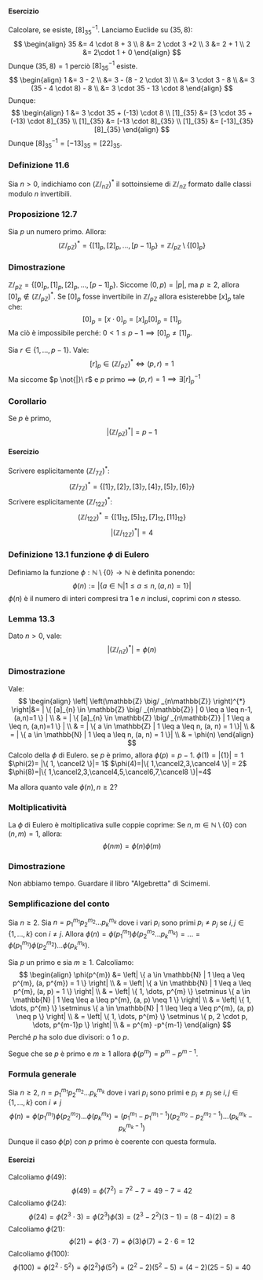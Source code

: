 #### Esercizio
Calcolare, se esiste, $[8]_{35}^{-1}$.
Lanciamo Euclide su $(35, 8)$:
$$
\begin{align}
35 &= 4 \cdot 8 + 3 \\
8 &= 2 \cdot 3 +2 \\
3 &= 2 + 1 \\
2 &= 2\cdot 1 + 0
\end{align}
$$
Dunque $(35, 8) = 1$ perciò $[8]_{35}^{-1}$ esiste.
$$
\begin{align}
1 &= 3 - 2 \\
 &= 3 - (8 - 2 \cdot 3) \\
 &= 3 \cdot 3 - 8 \\
 &= 3 (35 - 4 \cdot 8) - 8 \\
 &= 3 \cdot 35 - 13 \cdot 8
\end{align}
$$
Dunque:
$$
\begin{align}
1 &= 3 \cdot 35 + (-13) \cdot 8 \\
[1]_{35}  &= [3 \cdot 35 + (-13) \cdot 8]_{35} \\
[1]_{35}  &= [-13 \cdot 8]_{35} \\
[1]_{35} &= [-13]_{35}[8]_{35}
\end{align}
$$
Dunque $[8]_{35}^{-1} = [-13]_{35}= [22]_{35}$.

### Definizione 11.6
Sia $n>0$, indichiamo con $\left(\mathbb{Z}\big/_{n\mathbb{Z}}\right)^{*}$ il sottoinsieme di $\mathbb{Z}\big/_{n\mathbb{Z}}$ formato dalle classi modulo $n$ invertibili.

### Proposizione 12.7
Sia $p$ un numero primo. Allora:
$$
\left(\mathbb{Z} \big/ _{p\mathbb{Z}} \right)^{*} = \{ [1]_{p}, [2]_{p}, \dots, [p-1]_{p} \} = \mathbb{Z} \big/_{p\mathbb{Z}} \setminus \{ [0]_{p} \}
$$
### Dimostrazione
$\mathbb{Z} \big/_{p\mathbb{Z}}=\{ [0]_{p}, [1]_{p}, [2]_{p}, \dots, [p - 1]_{p} \}$.
Siccome $(0, p)=|p|$, ma $p \geq 2$, allora $[0]_{p}\not\in \left( \mathbb{Z} \big/_{p\mathbb{Z}} \right)^{*}$.
Se $[0]_{p}$ fosse invertibile in $\mathbb{Z} \big/_{p\mathbb{Z}}$ allora esisterebbe $[x]_{p}$ tale che:
$$
[0]_{p}=[x \cdot 0]_{p} = [x]_{p}[0]_{p} = [1]_{p}
$$
Ma ciò è impossibile perché: $0 < 1\leq p - 1 \implies [0]_{p} \neq [1]_{p}$.

Sia $r \in \{ 1, \dots, p - 1 \}$. Vale:
$$
[r]_{p} \in \left( \mathbb{Z} \big/_{p\mathbb{Z}} \right) ^{*} \Longleftrightarrow (p, r) = 1
$$
Ma siccome $p \not{|}\ r$ e $p$ primo $\implies$ $(p, r)=1 \implies \exists[r]_{p}^{-1}$
### Corollario
Se $p$ è primo,
$$
\left| \left( \mathbb{Z} \big/_{p\mathbb{Z}} \right)^{*}  \right| = p - 1
$$
#### Esercizio
Scrivere esplicitamente $\left( \mathbb{Z} \big/_{7 \mathbb{Z}} \right)^{*}$:
$$
\left( \mathbb{Z} \big/_{7 \mathbb{Z}} \right)^{*} = \{ [1]_{7}, [2]_{7}, [3]_{7}, [4]_{7}, [5]_{7}, [6]_{7} \}
$$
Scrivere esplicitamente $\left( \mathbb{Z} \big/_{12 \mathbb{Z}} \right)^{*}$:
$$
\left( \mathbb{Z} \big/_{12 \mathbb{Z}} \right)^{*} = \{ [1]_{12}, [5]_{12}, [7]_{12}, [11]_{12} \}
$$
$$
\left|  \left( \mathbb{Z} \big/_{12\mathbb{Z}} \right)^{*}  \right| = 4
$$
### Definizione 13.1 funzione $\phi$ di Eulero
Definiamo la funzione $\phi:\mathbb{N} \setminus \{ 0 \} \rightarrow \mathbb{N}$ è definita ponendo:
$$
\phi(n) := | \{ a \in \mathbb{N} | 1 \leq a \leq n, (a,n)=1 \} |
$$
$\phi(n)$ è il numero di interi compresi tra $1$ e $n$ inclusi, coprimi con $n$ stesso.

### Lemma 13.3
Dato $n > 0$, vale:
$$
\left| \left(\mathbb{Z} \big/ _{n\mathbb{Z}} \right)^{*} \right| = \phi(n)
$$
### Dimostrazione
Vale:
$$
\begin{align}
\left| \left(\mathbb{Z} \big/ _{n\mathbb{Z}} \right)^{*} \right|&= | \{ [a]_{n} \in \mathbb{Z} \big/ _{n\mathbb{Z}} | 0 \leq a \leq n-1, (a,n)=1 \} | \\
 & = | \{  [a]_{n} \in \mathbb{Z} \big/ _{n\mathbb{Z}} | 1 \leq a \leq n, (a,n)=1  \} | \\
 & = | \{ a \in \mathbb{Z} | 1 \leq a \leq n, (a, n) = 1 \}| \\
 & = | \{ a \in \mathbb{N} | 1 \leq a \leq n, (a, n) = 1 \}| \\
 & = \phi(n)
\end{align}
$$
Calcolo della $\phi$ di Eulero.
se $p$ è primo, allora $\phi(p) = p - 1$.
$\phi(1)= | \{ 1 \} | = 1$
$\phi(2)= |\{ 1, \cancel2 \}|= 1$
$\phi(4)=|\{ 1,\cancel2,3,\cancel4 \}| = 2$
$\phi(8)=|\{ 1,\cancel2,3,\cancel4,5,\cancel6,7,\cancel8 \}|=4$

Ma allora quanto vale $\phi(n), n \geq 2$? 
### Moltiplicatività
La $\phi$ di Eulero è moltiplicativa sulle coppie coprime:
Se $n, m \in \mathbb{N} \setminus \{ 0 \}$ con $(n,m)=1$, allora:
$$
\phi(nm) = \phi(n)\phi(m)
$$
### Dimostrazione
Non abbiamo tempo. Guardare il libro "Algebretta" di Scimemi.

### Semplificazione del conto
Sia $n \geq 2$. Sia $n = p_{1}^{m_{1}}p_{2}^{m_{2}}\dots p_{k}^{m_{k}}$ dove i vari $p_{i}$ sono primi $p_{i}\neq p_{j}$ se $i,j\in \{ 1,\dots,k \}$ con $i \neq j$.
Allora $\phi(n)=\phi(p_{1}^{m_{1}})\phi(p_{2}^{m_{2}}\dots p_{k}^{m_{k}})=\dots=\phi(p_{1}^{m_{1}})\phi(p_{2}^{m_{2}})\dots \phi(p_{k}^{m_{k}})$.

Sia $p$ un primo e sia $m\geq 1$. Calcoliamo:
$$
\begin{align}
\phi(p^{m}) &= \left| \{ a \in \mathbb{N} | 1 \leq a \leq p^{m}, (a, p^{m}) = 1 \} \right|  \\
 & = \left| \{ a \in \mathbb{N} | 1 \leq a \leq p^{m}, (a, p) = 1 \} \right|  \\
 & = \left| \{ 1, \dots, p^{m} \} \setminus \{ a \in \mathbb{N} | 1 \leq \leq a \leq p^{m}, (a, p) \neq 1 \} \right| \\
 & = \left| \{ 1, \dots, p^{m} \} \setminus \{ a \in \mathbb{N} | 1 \leq \leq a \leq p^{m}, (a, p) \neq p \} \right| \\
 & = \left| \{ 1, \dots, p^{m} \} \setminus \{ p, 2 \cdot p, \dots, p^{m-1}p \} \right| \\
 & = p^{m} -p^{m-1}
\end{align}
$$
Perché $p$ ha solo due divisori: o $1$ o $p$.

Segue che se $p$ è primo e $m\geq 1$ allora $\phi(p^{m}) =p^{m}-p^{m-1}$.

### Formula generale
Sia $n\geq 2$, $n = p_{1}^{m_{1}}p_{2}^{m_{2}}\dots p_{k}^{m_{k}}$ dove i vari $p_{i}$ sono primi e $p_{i}\neq p_{j}$ se $i, j \in \{ 1,\dots,k \}$ con $i \neq j$
$$
\phi(n) = \phi(p_{1}^{m_{1}})\phi(p_{2}^{m_{2}})\dots \phi(p_{k}^{m_{k}}) = (p_{1}^{m_{1}}- p_{1}^{m_{1} - 1})(p_{2}^{m_{2}}- p_{2}^{m_{2} - 1})\dots(p_{k}^{m_{k}}- p_{k}^{m_{k} - 1})
$$
Dunque il caso $\phi(p)$ con $p$ primo è coerente con questa formula.
#### Esercizi
Calcoliamo $\phi(49)$:
$$
\phi(49) = \phi(7^{2}) = 7^{2}- 7 = 49 - 7 = 42
$$
Calcoliamo $\phi(24)$:
$$
\phi(24) = \phi(2^{3} \cdot 3) = \phi(2^{3}) \phi(3) = (2^{3}-2^{2})(3 - 1) = (8-4)(2) = 8
$$
Calcoliamo $\phi(21)$:
$$
\phi(21) = \phi(3 \cdot 7) = \phi(3)\phi(7) = 2 \cdot 6 = 12
$$
Calcoliamo $\phi(100)$:
$$
\phi(100)=\phi(2^{2}\cdot 5^{2}) =\phi(2^{2})\phi(5^{2}) = (2^{2}-2)(5^{2}-5) = (4-2)(25- 5) =40
$$
